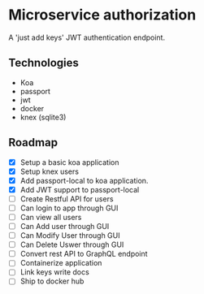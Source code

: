 # Microservice authorization
A 'just add keys' JWT authentication endpoint.

## Technologies
- Koa
- passport
- jwt
- docker
- knex (sqlite3)

## Roadmap
- [x] Setup a basic koa application
- [x] Setup knex users 
- [x] Add passport-local to koa application.
- [x] Add JWT support to passport-local
- [ ] Create Restful API for users
- [ ] Can login to app through GUI
- [ ] Can view all users
- [ ] Can Add user through GUI
- [ ] Can Modify User through GUI
- [ ] Can Delete Uswer through GUI
- [ ] Convert rest API to GraphQL endpoint
- [ ] Containerize application
- [ ] Link keys write docs
- [ ] Ship to docker hub
